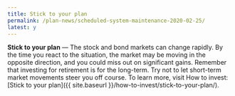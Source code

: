 ```yaml
---
title: Stick to your plan
permalink: /plan-news/scheduled-system-maintenance-2020-02-25/
latest: y
---
```


**Stick to your plan** &#8212; The stock and bond markets can change rapidly. By the time you react to the situation, the market may be moving in the opposite direction, and you could miss out on significant gains. Remember that investing for retirement is for the long-term. Try not to let short-term market movements steer you off course. To learn more, visit How to invest: [Stick to your plan]({{ site.baseurl }}/how-to-invest/stick-to-your-plan/).
